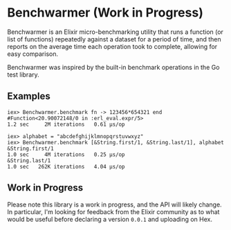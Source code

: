 Benchwarmer (Work in Progress)
===========

Benchwarmer is an Elixir micro-benchmarking utility that runs a function (or list of functions) repeatedly against a dataset for a period of time, and then reports on the average time each operation took to complete, allowing for easy comparison.

Benchwarmer was inspired by the built-in benchmark operations in the Go test library.


## Examples

    iex> Benchwarmer.benchmark fn -> 123456*654321 end
    #Function<20.90072148/0 in :erl_eval.expr/5>
    1.2 sec     2M iterations   0.61 μs/op

    iex> alphabet = "abcdefghijklmnopqrstuvwxyz"
    iex> Benchwarmer.benchmark [&String.first/1, &String.last/1], alphabet
    &String.first/1
    1.0 sec     4M iterations   0.25 μs/op
    &String.last/1
    1.0 sec   262K iterations   4.04 μs/op

## Work in Progress
Please note this library is a work in progress, and the API will likely change.  In particular, I'm looking for feedback from the Elixir community as to what would be useful before declaring a version `0.0.1` and uploading on Hex.
